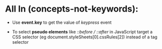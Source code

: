 # All In (concepts-not-keywords):

- Use **event.key** to get the value of _keypress_ event

- To select **pseudo elements** like _::before / ::after_ in JavaScript target a CSS selector (eg document.styleSheets[0].cssRules[2]) instead of a tag selector